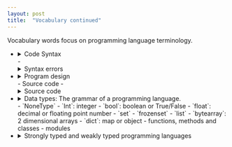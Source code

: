 ```yaml
---
layout: post
title:  "Vocabulary continued"
---
```


Vocabulary words focus on programming language terminology.

- <details>
    <summary>Code Syntax</summary>
    <br>
        Text here
    <br><br>
    </details>
    - <details>
        <summary>Syntax errors</summary>
        <br>
            Text here
        <br><br>
        </details>
- <details>
    <summary>Program design</summary>
    <br>
        Text here
    <br><br>
    </details>
    - Source code
    - <details>
        <summary>Source code</summary>
        <br>
            Text here
        <br><br>
        </details>
- <details>
    <summary>Data types: The grammar of a programming language.</summary>
    <br>
        Basic Types: These types are based on the Python programming language. There are other types and more complex types in other languages, but this is an excellent place to start.
    <br><br>
    </details>
        - `NoneType`
        - `Int`: integer
        - `bool`: boolean or True/False
        - `float`: decimal or floating point number
        - `set`
        - `frozenset`
        - `list`
        - `bytearray`: 2 dimensional arrays
        - `dict`: map or object
        - functions, methods and classes
        - modules
- <details>
    <summary>Strongly typed and weakly typed programming languages</summary>
    <br>
        Text here
    <br><br>
    </details>